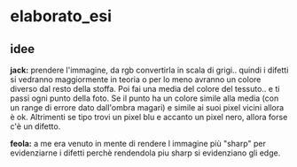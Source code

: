 # elaborato_esi
## idee

<b>jack:</b>
prendere l'immagine, da rgb convertirla in scala di grigi.. quindi i difetti si vedranno maggiormente in teoria o per lo meno avranno un colore diverso dal resto della stoffa. Poi fai una media del colore del tessuto.. e ti passi ogni punto della foto.
Se il punto ha un colore simile alla media (con un range di errore dato dall'ombra magari) e simile ai suoi pixel vicini allora è ok.
Altrimenti se tipo trovi un pixel blu e accanto un pixel nero, allora forse c'è un difetto.


<b>feola:</b>
a me era venuto in mente di rendere l immagine più "sharp" per evidenziarne i difetti perchè rendendola piu sharp si evidenziano gli edge.
